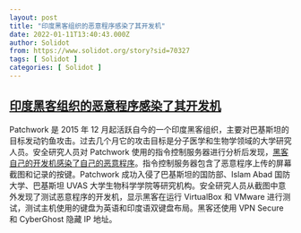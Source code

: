 ```yaml
---
layout: post
title: "印度黑客组织的恶意程序感染了其开发机"
date: 2022-01-11T13:40:43.000Z
author: Solidot
from: https://www.solidot.org/story?sid=70327
tags: [ Solidot ]
categories: [ Solidot ]
---
```

<!--1641908443000-->
[印度黑客组织的恶意程序感染了其开发机](https://www.solidot.org/story?sid=70327)
------

<div>
Patchwork 是 2015 年 12 月起活跃自今的一个印度黑客组织，主要对巴基斯坦的目标发动钓鱼攻击。过去几个月它的攻击目标是分子医学和生物学领域的大学研究人员。安全研究人员对 Patchwork 使用的指令控制服务器进行分析后发现，<a href="https://blog.malwarebytes.com/threat-intelligence/2022/01/patchwork-apt-caught-in-its-own-web/" target="_blank">黑客自己的开发机感染了自己的恶意程序</a>。指令控制服务器包含了恶意程序上传的屏幕截图和记录的按键。Patchwork 成功入侵了巴基斯坦的国防部、Islam Abad 国防大学、巴基斯坦 UVAS 大学生物科学学院等研究机构。安全研究人员从截图中意外发现了测试恶意程序的开发机，显示黑客在运行  VirtualBox 和 VMware 进行测试，测试主机使用的键盘为英语和印度语双键盘布局。黑客还使用 VPN Secure 和 CyberGhost 隐藏 IP 地址。
</div>
